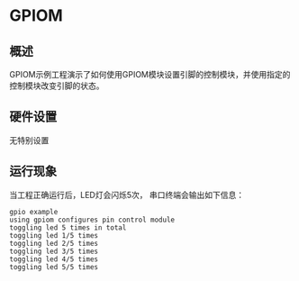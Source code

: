# GPIOM

## 概述

GPIOM示例工程演示了如何使用GPIOM模块设置引脚的控制模块，并使用指定的控制模块改变引脚的状态。

## 硬件设置

无特别设置

## 运行现象

当工程正确运行后，LED灯会闪烁5次， 串口终端会输出如下信息：
```console
gpio example
using gpiom configures pin control module
toggling led 5 times in total
toggling led 1/5 times
toggling led 2/5 times
toggling led 3/5 times
toggling led 4/5 times
toggling led 5/5 times
```
